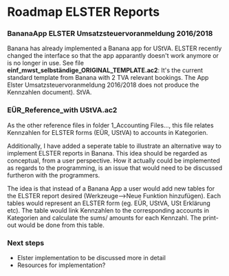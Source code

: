 # Roadmap ELSTER Reports

### BananaApp ELSTER Umsatzsteuervoranmeldung 2016/2018

Banana has already implemented a Banana app for UStVA. ELSTER recently changed the interface so that the app apparantly doesn't work anymore or is no longer in use. See file **einf_mwst_selbständige_ORIGINAL_TEMPLATE.ac2**: It's the current standard template from Banana with 2 TVA relevant bookings. The App Elster Umsatzsteuervoranmeldung 2016/2018 does not produce the Kennzahlen document).
StVA.

### EÜR_Reference_with UStVA.ac2

As the other reference files in folder 1_Accounting Files..., this file relates Kennzahlen for ELSTER forms (EÜR, UStVA) to accounts in Kategorien.

Additionally, I have added a seperate table to illustrate an alternative way to implement ELSTER reports in Banana. This idea should be regarded as conceptual, from a user perspective. How it actually could be implemented as regards to the programming, is an issue that would need to be discussed furtheron with the programmers.

The idea is that instead of a Banana App a user would add new tables for the ELSTER report desired (Werkzeuge-->Neue Funktion hinzufügen). Each tables would represent an ELSTER form (eg. EÜR, UStVA, USt Erklärung etc). The table would link Kennzahlen to the corresponding accounts in Kategorien and calculate the sums/ amounts for each Kennzahl. The print-out would be done from this table.

### Next steps

* Elster implementation to be discussed more in detail
* Resources for implementation?



